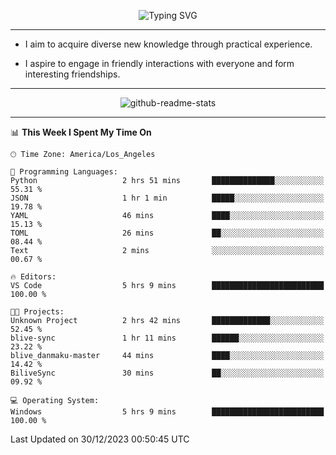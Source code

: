 <p align="center">
  <img src="https://readme-typing-svg.demolab.com?font=Fira+Code&weight=500&size=32&duration=2500&pause=1600&center=true&vCenter=true&random=false&width=1024&height=64&lines=Hi+there+%F0%9F%91%8B;I'm+delighted+you+could+make+it+here+%F0%9F%8E%89;I'm+Harry%2C+a+college+student+still+finding+my+way" alt="Typing SVG" />
</p>


---


- I aim to acquire diverse new knowledge through practical experience.

- I aspire to engage in friendly interactions with everyone and form interesting friendships.


---


<p align="center">
  <img src="https://github-readme-stats.vercel.app/api?username=Harry-Jing&show_icons=true" alt="github-readme-stats"/>
</p>


---

<!--START_SECTION:waka-->
📊 **This Week I Spent My Time On** 

```text
🕑︎ Time Zone: America/Los_Angeles

💬 Programming Languages: 
Python                   2 hrs 51 mins       ██████████████░░░░░░░░░░░   55.31 % 
JSON                     1 hr 1 min          █████░░░░░░░░░░░░░░░░░░░░   19.78 % 
YAML                     46 mins             ████░░░░░░░░░░░░░░░░░░░░░   15.13 % 
TOML                     26 mins             ██░░░░░░░░░░░░░░░░░░░░░░░   08.44 % 
Text                     2 mins              ░░░░░░░░░░░░░░░░░░░░░░░░░   00.67 % 

🔥 Editors: 
VS Code                  5 hrs 9 mins        █████████████████████████   100.00 % 

🐱‍💻 Projects: 
Unknown Project          2 hrs 42 mins       █████████████░░░░░░░░░░░░   52.45 % 
blive-sync               1 hr 11 mins        ██████░░░░░░░░░░░░░░░░░░░   23.22 % 
blive_danmaku-master     44 mins             ████░░░░░░░░░░░░░░░░░░░░░   14.42 % 
BiliveSync               30 mins             ██░░░░░░░░░░░░░░░░░░░░░░░   09.92 % 

💻 Operating System: 
Windows                  5 hrs 9 mins        █████████████████████████   100.00 % 
```


 Last Updated on 30/12/2023 00:50:45 UTC
<!--END_SECTION:waka-->
